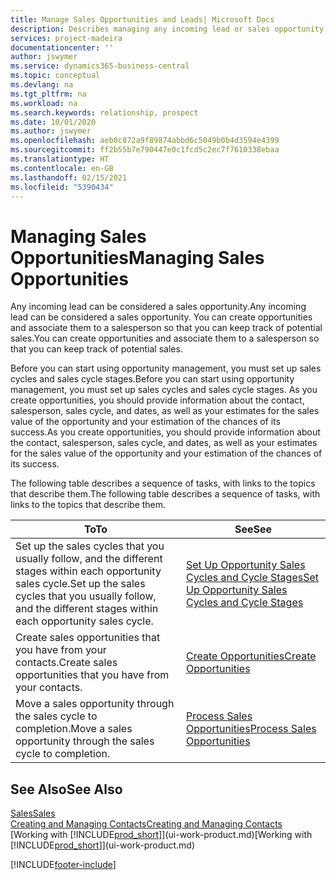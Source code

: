 ```yaml
---
title: Manage Sales Opportunities and Leads| Microsoft Docs
description: Describes managing any incoming lead or sales opportunity in Business Central,  and associating the opportunity with a salesperson to keep track of potential sales.
services: project-madeira
documentationcenter: ''
author: jswymer
ms.service: dynamics365-business-central
ms.topic: conceptual
ms.devlang: na
ms.tgt_pltfrm: na
ms.workload: na
ms.search.keywords: relationship, prospect
ms.date: 10/01/2020
ms.author: jswymer
ms.openlocfilehash: aeb0c872a9f89874abbd6c5049b0b4d3594e4399
ms.sourcegitcommit: ff2b55b7e790447e0c1fcd5c2ec7f7610338ebaa
ms.translationtype: HT
ms.contentlocale: en-GB
ms.lasthandoff: 02/15/2021
ms.locfileid: "5390434"
---
```

# <a name="managing-sales-opportunities"></a><span data-ttu-id="da562-103">Managing Sales Opportunities</span><span class="sxs-lookup"><span data-stu-id="da562-103">Managing Sales Opportunities</span></span>
<span data-ttu-id="da562-104">Any incoming lead can be considered a sales opportunity.</span><span class="sxs-lookup"><span data-stu-id="da562-104">Any incoming lead can be considered a sales opportunity.</span></span> <span data-ttu-id="da562-105">You can create opportunities and associate them to a salesperson so that you can keep track of potential sales.</span><span class="sxs-lookup"><span data-stu-id="da562-105">You can create opportunities and associate them to a salesperson so that you can keep track of potential sales.</span></span>

<span data-ttu-id="da562-106">Before you can start using opportunity management, you must set up sales cycles and sales cycle stages.</span><span class="sxs-lookup"><span data-stu-id="da562-106">Before you can start using opportunity management, you must set up sales cycles and sales cycle stages.</span></span> <span data-ttu-id="da562-107">As you create opportunities, you should provide information about the contact, salesperson, sales cycle, and dates, as well as your estimates for the sales value of the opportunity and your estimation of the chances of its success.</span><span class="sxs-lookup"><span data-stu-id="da562-107">As you create opportunities, you should provide information about the contact, salesperson, sales cycle, and dates, as well as your estimates for the sales value of the opportunity and your estimation of the chances of its success.</span></span>

<span data-ttu-id="da562-108">The following table describes a sequence of tasks, with links to the topics that describe them.</span><span class="sxs-lookup"><span data-stu-id="da562-108">The following table describes a sequence of tasks, with links to the topics that describe them.</span></span>

| <span data-ttu-id="da562-109">To</span><span class="sxs-lookup"><span data-stu-id="da562-109">To</span></span> | <span data-ttu-id="da562-110">See</span><span class="sxs-lookup"><span data-stu-id="da562-110">See</span></span> |
| --- | --- |
| <span data-ttu-id="da562-111">Set up the sales cycles that you usually follow, and the different stages within each opportunity sales cycle.</span><span class="sxs-lookup"><span data-stu-id="da562-111">Set up the sales cycles that you usually follow, and the different stages within each opportunity sales cycle.</span></span> |[<span data-ttu-id="da562-112">Set Up Opportunity Sales Cycles and Cycle Stages</span><span class="sxs-lookup"><span data-stu-id="da562-112">Set Up Opportunity Sales Cycles and Cycle Stages</span></span>](marketing-how-setup-opportunity-sales-cycles-stages.md) |
| <span data-ttu-id="da562-113">Create sales opportunities that you have from your contacts.</span><span class="sxs-lookup"><span data-stu-id="da562-113">Create sales opportunities that you have from your contacts.</span></span> |[<span data-ttu-id="da562-114">Create Opportunities</span><span class="sxs-lookup"><span data-stu-id="da562-114">Create Opportunities</span></span>](marketing-how-create-opportunities.md) |
| <span data-ttu-id="da562-115">Move a sales opportunity through the sales cycle to completion.</span><span class="sxs-lookup"><span data-stu-id="da562-115">Move a sales opportunity through the sales cycle to completion.</span></span> |[<span data-ttu-id="da562-116">Process Sales Opportunities</span><span class="sxs-lookup"><span data-stu-id="da562-116">Process Sales Opportunities</span></span>](marketing-processing-sales-opportunities.md) |

## <a name="see-also"></a><span data-ttu-id="da562-117">See Also</span><span class="sxs-lookup"><span data-stu-id="da562-117">See Also</span></span>
[<span data-ttu-id="da562-118">Sales</span><span class="sxs-lookup"><span data-stu-id="da562-118">Sales</span></span>](sales-manage-sales.md)  
[<span data-ttu-id="da562-119">Creating and Managing Contacts</span><span class="sxs-lookup"><span data-stu-id="da562-119">Creating and Managing Contacts</span></span>](marketing-contacts.md)  
<span data-ttu-id="da562-120">[Working with [!INCLUDE[prod_short](includes/prod_short.md)]](ui-work-product.md)</span><span class="sxs-lookup"><span data-stu-id="da562-120">[Working with [!INCLUDE[prod_short](includes/prod_short.md)]](ui-work-product.md)</span></span>


[!INCLUDE[footer-include](includes/footer-banner.md)]